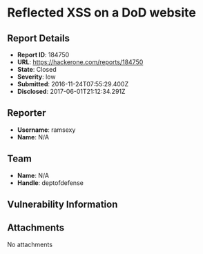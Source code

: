 # Reflected XSS on a DoD website

## Report Details
- **Report ID**: 184750
- **URL**: https://hackerone.com/reports/184750
- **State**: Closed
- **Severity**: low
- **Submitted**: 2016-11-24T07:55:29.400Z
- **Disclosed**: 2017-06-01T21:12:34.291Z

## Reporter
- **Username**: ramsexy
- **Name**: N/A

## Team
- **Name**: N/A
- **Handle**: deptofdefense

## Vulnerability Information


## Attachments
No attachments
